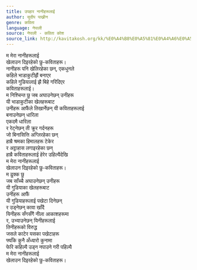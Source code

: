 ```yaml
---
title: उपहार नानीहरूलाई
author: सुदीप पाख्रीन
genre: कविता
language: नेपाली
source: नेपाली - कविता कोश
source_link: http://kavitakosh.org/kk/%E0%A4%B8%E0%A5%81%E0%A4%A6%E0%A5%80%E0%A4%AA_%E0%A4%AA%E0%A4%BE%E0%A4%96%E0%A5%8D%E0%A4%B0%E0%A5%80%E0%A4%A8
---
```


म मेरा नानीहरूलाई  
खेलाउन दिइरहेको छु-कविताहरू।  
नानीहरू पनि खेलिरहेका छन्, एकधुनले  
कहिले भाडाकुटीझैं बनाएर  
कहिले गुडियालाई झै बिहे गरिदिएर  
कविताहरूलाई।  
म निश्चिन्त छु जब अघाउनेछन् उनीहरू  
यी भाडाकुटीका खेलहरूबाट  
उनीहरू आफैंले तिखार्नेछन् यी कविताहरूलाई  
बनाउनेछन् धारिला  
एकदमै धारिला  
र रेट्नेछन् ती क्रूर गर्दनहरू  
जो बिनासित्ति अग्लिरहेका छन्  
हाम्रै श्रमका हिमालहरू टेकेर  
र अट्टाहास लगाइरहेका छन्  
हाम्रै कविताहरूलाई हेरेर उहिल्यैदेखि  
म मेरा नानीहरूलाई  
खेलाउन दिइरहेको छु-कविताहरू।  
म ढुक्क छु  
जब साँच्चै अघाउनेछन् उनीहरू  
यी गुडियाका खेलहरूबाट  
उनीहरू आफैं  
यी गुडियाहरूलाई पखेटा दिनेछन्  
र उड्नेछन् कावा खाँदै  
यिनीहरू सँगसँगै नीला आकाशहरूमा  
र, उभ्याउनेछन् यिनीहरूलाई  
तिनीहरूको विरुद्ध  
जसले काटेर यसका पखेटाहरू  
फ्याँके कुनै अँध्यारो कुनामा  
फेरि कहिल्यै उड्न नपाउने गरी पहिल्यै  
म मेरा नानीहरूलाई  
खेलाउन दिइरहेको छु-कविताहरू।
